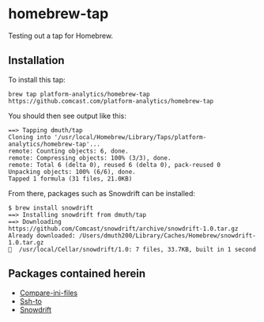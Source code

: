 # homebrew-tap

Testing out a tap for Homebrew.

## Installation

To install this tap:

```
brew tap platform-analytics/homebrew-tap https://github.comcast.com/platform-analytics/homebrew-tap
```

You should then see output like this:
```
==> Tapping dmuth/tap
Cloning into '/usr/local/Homebrew/Library/Taps/platform-analytics/homebrew-tap'...
remote: Counting objects: 6, done.
remote: Compressing objects: 100% (3/3), done.
remote: Total 6 (delta 0), reused 6 (delta 0), pack-reused 0
Unpacking objects: 100% (6/6), done.
Tapped 1 formula (31 files, 21.0KB)
```

From there, packages such as Snowdrift can be installed:

```
$ brew install snowdrift
==> Installing snowdrift from dmuth/tap
==> Downloading https://github.com/Comcast/snowdrift/archive/snowdrift-1.0.tar.gz
Already downloaded: /Users/dmuth200/Library/Caches/Homebrew/snowdrift-1.0.tar.gz
🍺  /usr/local/Cellar/snowdrift/1.0: 7 files, 33.7KB, built in 1 second
```

## Packages contained herein

- <a href="https://github.com/Comcast/compare-ini-files">Compare-ini-files</a>
- <a href="https://github.com/Comcast/ssh-to">Ssh-to</a>
- <a href="tps://github.com/Comcast/snowdrift">Snowdrift</a>

